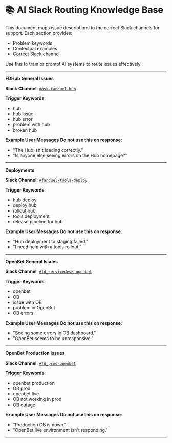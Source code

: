 # 📚 AI Slack Routing Knowledge Base

This document maps issue descriptions to the correct Slack channels for support. Each section provides:

- Problem keywords
- Contextual examples
- Correct Slack channel

Use this to train or prompt AI systems to route issues effectively.

---

**FDHub General Issues**

**Slack Channel**: [`#ask-fanduel-hub`](https://flutter.enterprise.slack.com/archives/C068KHCT0K1)

**Trigger Keywords**:

- hub
- hub issue
- hub error
- problem with hub
- broken hub

**Example User Messages** **Do not use this on response**:

- "The Hub isn't loading correctly."
- "Is anyone else seeing errors on the Hub homepage?"

---

**Deployments**

**Slack Channel**: [`#fanduel-tools-deploy`](https://flutter.enterprise.slack.com/archives/C08JPNHV85B)

**Trigger Keywords**:

- hub deploy
- deploy hub
- rollout hub
- tools deployment
- release pipeline for hub

**Example User Messages** **Do not use this on response**:

- "Hub deployment to staging failed."
- "I need help with a tools rollout."

---

**OpenBet General Issues**

**Slack Channel**: [`#fd_servicedesk-openbet`]()

**Trigger Keywords**:

- openbet
- OB
- issue with OB
- problem in OpenBet
- OB errors

**Example User Messages** **Do not use this on response**:

- "Seeing some errors in OB dashboard."
- "OpenBet seems to be unresponsive."

---

**OpenBet Production Issues**

**Slack Channel**: [`#fd_prod-openbet`](https://flutter.enterprise.slack.com/archives/C07SWAJNA23)

**Trigger Keywords**:

- openbet production
- OB prod
- openbet live
- OB not working in prod
- OB outage

**Example User Messages** **Do not use this on response**:

- "Production OB is down."
- "OpenBet live environment isn't responding."

---
